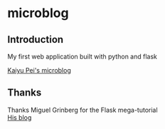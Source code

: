 # microblog

Introduction
-------
My first web application built with python and flask   

[Kaiyu Pei's microblog](https://www.kypei.xyz)   

Thanks
---------

Thanks Miguel Grinberg for the Flask mega-tutorial    
[His blog](https://blog.miguelgrinberg.com/post/the-flask-mega-tutorial-part-i-hello-world)
